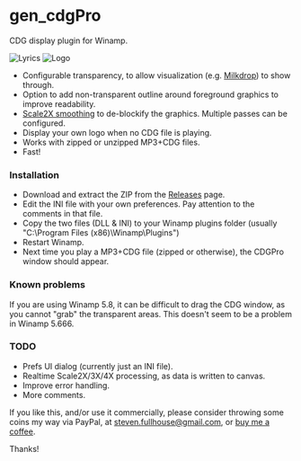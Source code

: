 # gen_cdgPro
CDG display plugin for Winamp.

![Lyrics](/media/lyrics.gif?raw=true)
![Logo](/media/logo.gif?raw=true)

* Configurable transparency, to allow visualization (e.g. [Milkdrop](http://www.mywinamp.com/milkdrop/)) to show through.
* Option to add non-transparent outline around foreground graphics to improve readability.
* [Scale2X smoothing](https://www.scale2x.it/) to de-blockify the graphics. Multiple passes can be configured.
* Display your own logo when no CDG file is playing.
* Works with zipped or unzipped MP3+CDG files.
* Fast!

### Installation
* Download and extract the ZIP from the [Releases](https://github.com/peeveen/gen_cdgPro/releases) page.
* Edit the INI file with your own preferences. Pay attention to the comments in that file.
* Copy the two files (DLL & INI) to your Winamp plugins folder (usually "C:\Program Files (x86)\Winamp\Plugins")
* Restart Winamp.
* Next time you play a MP3+CDG file (zipped or otherwise), the CDGPro window should appear.

### Known problems
If you are using Winamp 5.8, it can be difficult to drag the CDG window, as you cannot "grab" the transparent areas.
This doesn't seem to be a problem in Winamp 5.666.

### TODO

* Prefs UI dialog (currently just an INI file).
* Realtime Scale2X/3X/4X processing, as data is written to canvas.
* Improve error handling.
* More comments.

If you like this, and/or use it commercially, please consider throwing some coins my way via PayPal, at steven.fullhouse@gmail.com, or [buy me a coffee](https://www.buymeacoffee.com/peeveen).

Thanks!
